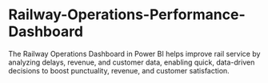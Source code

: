 # Railway-Operations-Performance-Dashboard
The Railway Operations Dashboard in Power BI helps improve rail service by analyzing delays, revenue, and customer data, enabling quick, data-driven decisions to boost punctuality, revenue, and customer satisfaction.
